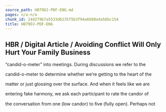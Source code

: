 ```yaml
---
source_path: H079OJ-PDF-ENG.md
pages: n/a-n/a
chunk_id: 24d2f9b7a5533d6235f5b3f94a6b98a4a56bc154
title: H079OJ-PDF-ENG
---
```

## HBR / Digital Article / Avoiding Conflict Will Only Hurt Your Family Business

“candid-o-meter” into meetings. During discussions we refer to the

candid-o-meter to determine whether we’re getting to the heart of the

matter or just glossing over the surface. And when it feels like we are

entering fake harmony, we ask each participant to rate the candor of

the conversation from one (low candor) to ﬁve (fully open). Perhaps not
